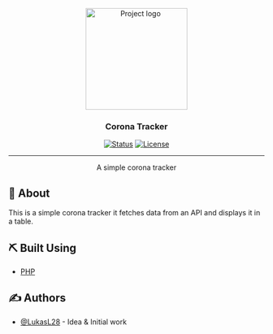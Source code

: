<p align="center">
 <img width=200px  src="./img/corona.png" alt="Project logo"></a>
</p>

<h3 align="center">Corona Tracker</h3>

<div align="center">

[![Status](https://img.shields.io/maintenance/no/2020)]()
[![License](https://img.shields.io/badge/license-MIT-blue.svg)](/LICENSE)

</div>

---

<p align="center"> A simple corona tracker
    <br> 
</p>

## 🧐 About <a name = "about"></a>

This is a simple corona tracker it fetches data from an API and displays it in a table.

## ⛏️ Built Using <a name = "built_using"></a>

 - [PHP](https://www.php.net/)

## ✍️ Authors <a name = "authors"></a>

- [@LukasL28](https://github.com/LukasL28) - Idea & Initial work


